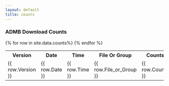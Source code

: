 ```yaml
---
layout: default
title: counts
---
```


<h3>ADMB Download Counts</h3>
<table id="mytable">
<tr>
  <th>Version</th>
  <th>Date</th>
  <th>Time</th>
  <th>File Or Group</th>
  <th>Counts</th>
</tr>
{% for row in site.data.counts%}
<tr>
  <td>{{ row.Version }}</td>
  <td>{{ row.Date }}</td>
  <td>{{ row.Time }}</td>
  <td>{{ row.File_or_Group }}</td>
  <td>{{ row.Counts }}</td>
</tr>
{% endfor %}
</table>
